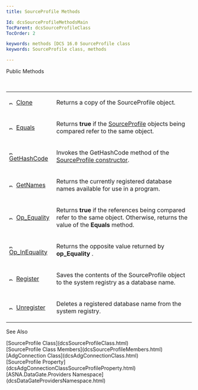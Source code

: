 ```yaml
---
title: SourceProfile Methods

Id: dcsSourceProfileMethodsMain
TocParent: dcsSourceProfileClass
TocOrder: 2

keywords: methods [DCS 16.0 SourceProfile class
keywords: SourceProfile class, methods

---
```


Public Methods

<br />

<table class="dtTABLE" id="table2" style="border-spacing: 0px" cellspacing="0" x-use-null-cells="x-use-null-cells">
          <colgroup span="1">
            <col span="1" style="WIDTH: 20%" />
            <col span="1" style="WIDTH: 70%" />
          </colgroup>
          <tr valign="top">
            <td colspan="1" rowspan="1">

<img height="11" alt="public property" src="../Images/PUBLIC%20METHOD.GIF" width="15" border="0" x-maintain-ratio="TRUE" /> [Clone](dcsSourceProfileClassCloneMethod.html)
</td>
            <td colspan="1" rowspan="1">

Returns a copy of the <span>SourceProfile</span> object.
</td>
          </tr>
          <tr>
            <td colspan="1" rowspan="1">

<img height="11" alt="public property" src="../Images/PUBLIC%20METHOD.GIF" width="15" border="0" x-maintain-ratio="TRUE" /> [ Equals](dcsSourceProfileClassEqualsMethod.html) 
</td>
            <td colspan="1" rowspan="1">

Returns **true** if the [SourceProfile](dcsAdgConnectionClassSourceProfileProperty.html) objects being compared refer to the same object.
</td>
          </tr>
          <tr>
            <td colspan="1" rowspan="1">

<img height="11" alt="public property" src="../Images/PUBLIC%20METHOD.GIF" width="15" border="0" x-maintain-ratio="TRUE" /> [ GetHashCode](dcsSourceProfileClassGetHashCodeMethod.html) 
</td>
            <td colspan="1" rowspan="1">

Invokes the <span>GetHashCode</span> method of the [SourceProfile constructor](dcsSourceProfileConstructorsMain.html).
</td>
          </tr>
          <tr>
            <td colspan="1" rowspan="1">

<img height="11" alt="public property" src="../Images/PUBLIC%20METHOD.GIF" width="15" border="0" x-maintain-ratio="TRUE" /> [ GetNames](dcsSourceProfileClassGetNamesMethod.html) 
</td>
            <td colspan="1" rowspan="1">

Returns the currently registered database names available for use in a program.
</td>
          </tr>
          <tr>
            <td colspan="1" rowspan="1">

<img height="11" alt="public property" src="../Images/PUBLIC%20METHOD.GIF" width="15" border="0" x-maintain-ratio="TRUE" /> [ Op_Equality](dcsSourceProfileClassop_EqualityMethod.html) 
</td>
            <td colspan="1" rowspan="1">

Returns **true** if the references being compared refer to the same object. Otherwise, returns the value of the **Equals** method.
</td>
          </tr>
          <tr>
            <td colspan="1" rowspan="1">

<img height="11" alt="public property" src="../Images/PUBLIC%20METHOD.GIF" width="15" border="0" x-maintain-ratio="TRUE" /> [Op_InEquality](dcsSourceProfileClassop_InequalityMethod.html)
</td>
            <td colspan="1" rowspan="1">

Returns the opposite value returned by **op_Equality** .
</td>
          </tr>
          <tr>
            <td colspan="1" rowspan="1" style="height: 47px">

<img height="11" alt="public property" src="../Images/PUBLIC%20METHOD.GIF" width="15" border="0" x-maintain-ratio="TRUE" /> [ Register](dcsSourceProfileClassRegisterMethod.html) 
</td>
            <td colspan="1" rowspan="1" style="height: 47px">

Saves the contents of the SourceProfile object to the system registry as a database name.
</td>
          </tr>
          <tr>
            <td colspan="1" rowspan="1">

<img height="11" alt="public property" src="../Images/PUBLIC%20METHOD.GIF" width="15" border="0" x-maintain-ratio="TRUE" /> [ Unregister](dcsSourceProfileClassUnregisterMethod.html) 
</td>
            <td colspan="1" rowspan="1">

Deletes a registered database name from the system registry.
</td>
          </tr>
</table>

See Also

<dl />
      [SourceProfile Class](dcsSourceProfileClass.html)
      <br />
      [SourceProfile Class Members](dcsSourceProfileMembers.html)
      <br />
      [AdgConnection Class](dcsAdgConnectionClass.html)
      <br />
      [SourceProfile Property](dcsAdgConnectionClassSourceProfileProperty.html)
      <br />
      [ASNA.DataGate.Providers Namespace](dcsDataGateProvidersNamespace.html)

